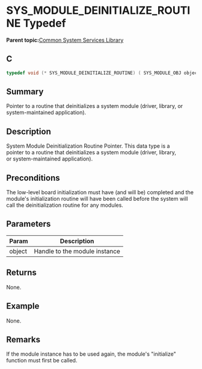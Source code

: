 # SYS\_MODULE\_DEINITIALIZE\_ROUTINE Typedef

**Parent topic:**[Common System Services Library](GUID-B6B51E48-2D3D-42F8-8493-3405F1639A9E.md)

## C

```c
typedef void (* SYS_MODULE_DEINITIALIZE_ROUTINE) ( SYS_MODULE_OBJ object );
```

## Summary

Pointer to a routine that deinitializes a system module \(driver, library, or system-maintained application\).

## Description

System Module Deinitialization Routine Pointer. This data type is a<br />pointer to a routine that deinitializes a system module \(driver, library,<br />or system-maintained application\).

## Preconditions

The low-level board initialization must have \(and will be\) completed and the module's initialization routine will have been called before the system will call the deinitialization routine for any modules.

## Parameters

|Param|Description|
|-----|-----------|
|object|Handle to the module instance|

## Returns

None.

## Example

None.

## Remarks

If the module instance has to be used again, the module's "initialize" function must first be called.

